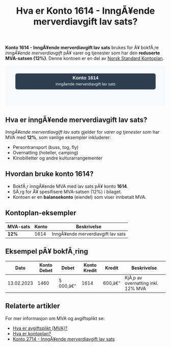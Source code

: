 ﻿---
title: "Hva er Konto 1614 - InngÃ¥ende merverdiavgift lav sats?"
meta_title: "1614-inngaaende-merverdiavgift-lav-sats"
meta_description: '**Konto 1614 - InngÃ¥ende merverdiavgift lav sats** brukes for Ã¥ bokfÃ¸re *inngÃ¥ende merverdiavgift* pÃ¥ varer og tjenester som har den **reduserte MVA-satsen...'
slug: 1614-inngaaende-merverdiavgift-lav-sats
type: blog
layout: pages/single
---

**Konto 1614 - InngÃ¥ende merverdiavgift lav sats** brukes for Ã¥ bokfÃ¸re *inngÃ¥ende merverdiavgift* pÃ¥ varer og tjenester som har den **reduserte MVA-satsen (12%)**. Denne kontoen er en del av [Norsk Standard Kontoplan](/blogs/regnskap/hva-er-kontoplan "Hva er Kontoplan?").

![Illustrasjon av konto 1614 inngÃ¥ende merverdiavgift lav sats](1614-inngaaende-merverdiavgift-lav-sats-image.svg)

## Hva er inngÃ¥ende merverdiavgift lav sats?

*InngÃ¥ende merverdiavgift lav sats* gjelder for *varer og tjenester* som har MVA med **12%**, som vanlige eksempler inkluderer:

* Persontransport (buss, tog, fly)
* Overnatting (hoteller, camping)
* Kinobilletter og andre kulturarrangementer

## Hvordan bruke konto 1614?

* BokfÃ¸r inngÃ¥ende MVA med lav sats pÃ¥ konto **1614**.
* SÃ¸rg for Ã¥ spesifisere MVA-satsen (12%) i bilaget.
* Kontoen er en **balansekonto** (eiendel) som viser innbetalt MVA.

## Kontoplan-eksempler

| MVA-sats | Konto | Beskrivelse |
|----------|-------|-------------|
| **12%** | 1614  | InngÃ¥ende merverdiavgift lav sats |

## Eksempel pÃ¥ bokfÃ¸ring

| Dato       | Konto Debet | Debet    | Konto Kredit | Kredit  | Beskrivelse                                   |
|------------|-------------|----------|--------------|---------|-----------------------------------------------|
| 13.02.2023 | 1460        | 5 000,â€“  | 1614         | 600,â€“   | KjÃ¸p av overnatting inkl. 12% MVA             |

## Relaterte artikler

For mer informasjon om MVA og avgiftsplikt se:
* [Hva er avgiftsplikt (MVA)?](/blogs/regnskap/hva-er-avgiftsplikt-mva "Hva er Avgiftsplikt (MVA)?")
* [Hva er kontoplan?](/blogs/regnskap/hva-er-kontoplan "Hva er Kontoplan?")
* [Konto 2714 - InngÃ¥ende merverdiavgift lav sats](/blogs/kontoplan/2714-inngaaende-merverdiavgift-lav-sats "Konto 2714 - InngÃ¥ende merverdiavgift lav sats")


